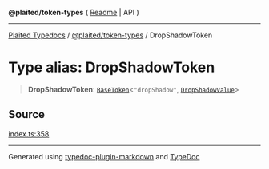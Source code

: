 **@plaited/token-types** ( [Readme](../README.md) \| API )

***

[Plaited Typedocs](../../../modules.md) / [@plaited/token-types](../modules.md) / DropShadowToken

# Type alias: DropShadowToken

> **DropShadowToken**: [`BaseToken`](BaseToken.md)\<`"dropShadow"`, [`DropShadowValue`](DropShadowValue.md)\>

## Source

[index.ts:358](https://github.com/plaited/plaited/blob/0d4801d/libs/token-types/src/index.ts#L358)

***

Generated using [typedoc-plugin-markdown](https://www.npmjs.com/package/typedoc-plugin-markdown) and [TypeDoc](https://typedoc.org/)

